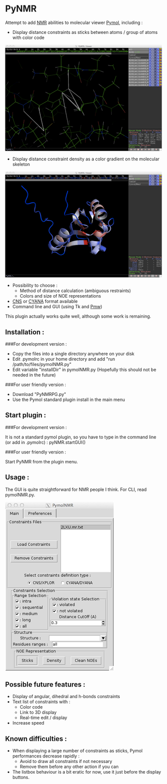 PyNMR
=====
Attempt to add [NMR](http://en.wikipedia.org/wiki/Nuclear_magnetic_resonance) abilities to molecular viewer [Pymol](http://pymol.org), including :

- Display distance constraints as sticks between atoms / group of atoms with color code

![NOESticks](pictures/sticks.tiff)

- Display distance constraint density as a color gradient on the molecular skeleton

![NOEDensity](pictures/density.tiff)

- Possibility to choose :
	- Method of distance calculation (ambiguous restraints)
	- Colors and size of NOE representations
- [CNS](http://cns-online.org) or [CYANA](http://www.cyana.org) format available
- Command line and GUI (using Tk and [Pmw](http://pmw.sourceforge.net))

This plugin actually works quite well, although some work is remaining.

Installation :
------------
###For development version :
- Copy the files into a single directory anywhere on your disk
- Edit .pymolrc in your home directory and add "run /path/to/files/pymolNMR.py"
- Edit variable "installDir" in pymolNMR.py (Hopefully this should not be needed in the future)

###For user friendly version :
- Download "PyNMRPG.py"
- Use the Pymol standard plugin install in the main menu

Start plugin :
------------

###For development version :

It is not a standard pymol plugin, so you have to type in the command line (or add in .pymolrc) : pyNMR.startGUI()

###For user friendly version :

Start PyNMR from the plugin menu.

Usage :
-----
The GUI is quite straightforward for NMR people I think. For CLI, read pymolNMR.py.

![Interface](pictures/mainWindow.tiff)

Possible future features :
------------------------

* Display of angular, dihedral and h-bonds constraints
* Text list of constraints with :
	* Color code
	* Link to 3D display
	* Real-time edit / display
* Increase speed

Known difficulties :
------------------
* When displaying a large number of constraints as sticks, Pymol performances decrease rapidly :
	* Avoid to draw all constraints if not necessary
	* Remove them before any other action if you can
* The listbox behaviour is a bit eratic for now, use it just before the display buttons.
